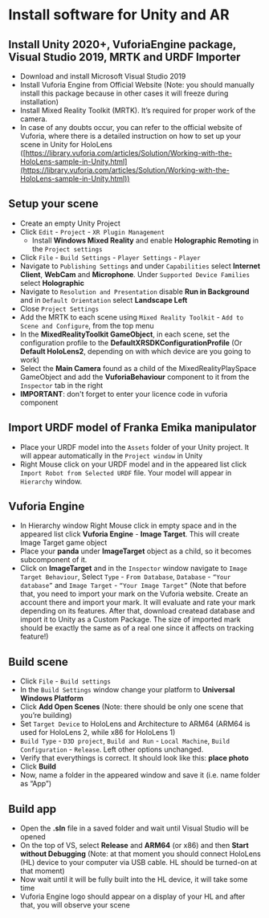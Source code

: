 # Install software for Unity and AR
## Install Unity 2020+, VuforiaEngine package, Visual Studio 2019, MRTK and URDF Importer
* Download and install Microsoft Visual Studio 2019
* Install Vuforia Engine from Official Website (Note: you should manually install this package because in other cases it will freeze during installation)
* Install Mixed Reality Toolkit (MRTK). It’s required for proper work of the camera.
* In case of any doubts occur, you can refer to the official website of Vuforia, where there is a detailed instruction on how to set up your scene in Unity for HoloLens ([https://library.vuforia.com/articles/Solution/Working-with-the-HoloLens-sample-in-Unity.html](https://library.vuforia.com/articles/Solution/Working-with-the-HoloLens-sample-in-Unity.html))
## Setup your scene
* Create an empty Unity Project
* Click `Edit` - `Project` - `XR Plugin Management`
  - Install **Windows Mixed Reality** and enable **Holographic Remoting** in the `Project settings`
* Click `File` - `Build Settings` - `Player Settings` - `Player`
* Navigate to `Publishing Settings` and under `Capabilities` select **Internet Client**, **WebCam** and **Microphone**. Under `Supported Device Families` select **Holographic**
* Navigate to `Resolution and Presentation` disable **Run in Background** and in `Default Orientation` select **Landscape Left**
* Close `Project Settings`
* Add the MRTK to each scene using `Mixed Reality Toolkit` - `Add to Scene and Configure`, from the top menu
* In the **MixedRealityToolkit GameObject**, in each scene, set the configuration profile to the **DefaultXRSDKConfigurationProfile** (Or **Default HoloLens2**, depending on with which device are you going to work)
* Select the **Main Camera** found as a child of the MixedRealityPlaySpace GameObject and add the **VuforiaBehaviour** component to it from the `Inspector` tab in the right
* **IMPORTANT**: don't forget to enter your licence code in vuforia component
## Import URDF model of Franka Emika manipulator
* Place your URDF model into the `Assets` folder of your Unity project. It will appear automatically in the `Project window` in Unity
* Right Mouse click on your URDF model and in the appeared list click `Import Robot from Selected URDF` file. Your model will appear in `Hierarchy` window.
## Vuforia Engine
* In Hierarchy window Right Mouse click in empty space and in the appeared list click **Vuforia Engine** - **Image Target**. This will create Image Target game object
* Place your **panda** under **ImageTarget** object as a child, so it becomes subcomponent of it.
* Click on **ImageTarget** and in the `Inspector` window navigate to `Image Target Behaviour`, Select `Type` - `From Database`, `Database` - `“Your database”` and `Image Target` - `“Your Image Target”` (Note that before that, you need to import your mark on the Vuforia website. Create an account there and import your mark. It will evaluate and rate your mark depending on its features. After that, download createad database and import it to Unity as a Custom Package. The size of imported mark should be exactly the same as of a real one since it affects on tracking feature!)
## Build scene
* Click `File` - `Build settings`
* In the `Build Settings` window change your platform to **Universal Windows Platform**
* Click **Add Open Scenes** (Note: there should be only one scene that you’re building)
* Set `Target Device` to HoloLens and Architecture to ARM64 (ARM64 is used for HoloLens 2, while x86 for HoloLens 1)
* `Build Type` - `D3D project`, `Build and Run` - `Local Machine`, `Build Configuration` - `Release`. Left other options unchanged. 
* Verify that everythings is correct. It should look like this: **place photo**
* Click **Build**
* Now, name a folder in the appeared window and save it (i.e. name folder as “App”)
## Build app
* Open the **.sln** file in a saved folder and wait until Visual Studio will be opened
* On the top of VS, select **Release** and **ARM64** (or x86) and then **Start without Debugging** (Note: at that moment you should connect HoloLens (HL) device to your computer via USB cable. HL should be turned-on at that moment)
* Now wait until it will be fully built into the HL device, it will take some time
* Vuforia Engine logo should appear on a display of your HL and after that, you will observe your scene
